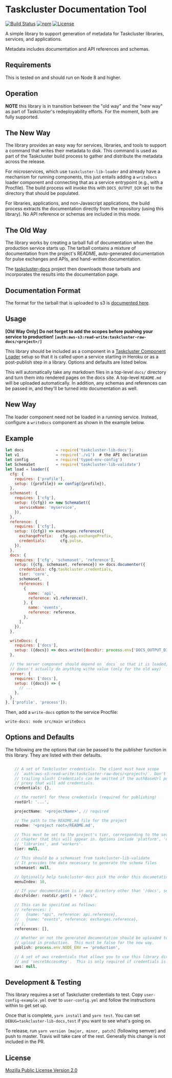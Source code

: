 # Taskcluster Documentation Tool

[![Build Status](https://travis-ci.org/taskcluster/taskcluster-lib-docs.svg?branch=master)](https://travis-ci.org/taskcluster/taskcluster-lib-docs)
[![npm](https://img.shields.io/npm/v/taskcluster-lib-docs.svg?maxAge=2592000)](https://www.npmjs.com/package/taskcluster-lib-docs)
[![License](https://img.shields.io/badge/license-MPL%202.0-orange.svg)](http://mozilla.org/MPL/2.0)

A simple library to support generation of metadata for Taskcluster libraries, services, and applications.

Metadata includes documentation and API references and schemas.

Requirements
------------

This is tested on and should run on Node 8 and higher.

Operation
---------

**NOTE** this library is in transition between the "old way" and the "new way" as part of Taskcluster's redeployability efforts.
For the moment, both are fully supported.

## The New Way

The library provides an easy way for services, libraries, and tools to support a command that writes their metadata to disk.
This command is used as part of the Taskcluster build process to gather and distribute the metadata across the release.

For microservices, which use `taskcluster-lib-loader` and already have a mechanism for running components, this just entails adding a `writeDocs` loader component and connecting that as a service entrypoint (e.g., with a Procfile).
The build process will invoke this with `DOCS_OUTPUT_DIR` set to the directory that should be populated.

For libraries, applications, and non-Javascript applications, the build process extracts the documentation directly from the repository (using this library).
No API reference or schemas are included in this mode.

## The Old Way

The library works by creating a tarball full of documentation when the
production service starts up.  The tarball contains a mixture of documentation
from the project's README, auto-generated documentation for pulse exchanges and
APIs, and hand-written documentation.

The [taskcluster-docs](https://github.com/taskcluster/taskcluster-docs) project
then downloads those tarballs and incorporates the results into the
documentation page.

Documentation Format
--------------------

The format for the tarball that is uploaded to s3 is [documented here](https://github.com/taskcluster/taskcluster-lib-docs/blob/master/docs/format.md).

Usage
-----

**[Old Way Only] Do not forget to add the scopes before pushing your service to production! `[auth:aws-s3:read-write:taskcluster-raw-docs/<project>/]`**

This library should be included as a component in a [Taskcluster Component Loader](https://github.com/taskcluster/taskcluster-lib-loader)
setup so that it is called upon a service starting in Heroku or as a post-publish step in a library. Options and defaults are listed
below.

This will automatically take any markdown files in a top-level `docs/` directory and turn them into rendered pages on the docs site.
A top-level `README.md` will be uploaded automatically.
In addition, any schemas and references can be passed in, and they'll be turned into documentation as well.

## New Way

The loader component need not be loaded in a running service.
Instead, configure a `writeDocs` component as shown in the example below.

Example
-------

```js
let docs              = require('taskcluster-lib-docs');
let v1                = require('./v1')  # the API declaration
let config            = require('typed-env-config')
let SchemaSet         = require('taskcluster-lib-validate')
let load = loader({
  cfg: {
    requires: ['profile'],
    setup: ({profile}) => config({profile}),
  },
  schemaset: {
    requires: ['cfg'],
    setup: ({cfg}) => new SchemaSet({
      serviceName: 'myservice',
    }),
  },
  reference: {
    requires: ['cfg'],
    setup: ({cfg}) => exchanges.reference({
      exchangePrefix:   cfg.app.exchangePrefix,
      credentials:      cfg.pulse,
    }),
  },
  docs: {
    requires: ['cfg', 'schemaset', 'reference'],
    setup: ({cfg, schemaset, reference}) => docs.documenter({
      credentials: cfg.taskcluster.credentials,
      tier: 'core',
      schemaset,
      references: [
        {
          name: 'api',
          reference: v1.reference(),
        }, {
          name: 'events',
          reference: reference,
        },
      ],
    }),
  },

  writeDocs: {
    requires: ['docs'],
    setup: ({docs}) => docs.write({docsDir: process.env['DOCS_OUTPUT_DIR']}),
  },

  // the server component should depend on `docs` so that it is loaded, but
  // doesn't actually do anything withe value (only for the old way)
  server: {
    requires: ['docs'],
    setup: ({docs}) => {
      // ...
    },
  },
}, ['profile', 'process']);
```

Then, add a `write-docs` option to the service Procfile:

```
write-docs: node src/main writeDocs
```

Options and Defaults
--------------------

The following are the options that can be passed to the publisher function in this library. They are listed with their defaults.

```js

    // A set of Taskcluster credentials. The client must have scope
    // `auth:aws-s3:read-write:taskcluster-raw-docs/<project>/`. Don't forget the
    // trailing slash! Credentials can be omitted if the authBaseUrl points to a
    // proxy that will add credentials.
    credentials: {},

    // the rootUrl for these credentials (required for publishing)
    rootUrl: '...',

    projectName: '<projectName>', // required

    // The path to the README.md file for the project
    readme: '<project root>/README.md',

    // This must be set to the project's tier, corresponding to the section of the docs reference
    // chapter that this will appear in. Options include 'platform', 'core', 'integrations', 'operations',
    // 'libraries', and 'workers'.
    tier: null,

    // This should be a schemaset from taskcluster-lib-validate
    // It provides the data necessary to generate the schema files
    schemaset: null,

    // Optionally help taskcluster-docs pick the order this documetation should appear in on the list.
    menuIndex: 10,

    // If your documentation is in any directory other than '/docs', set this manually.
    docsFolder: rootdir.get() + '/docs',

    // This can be specified as follows:
    // references: [
    //   {name: "api", reference: api.reference},
    //   {name: "events", reference: exchanges.reference},
    // ],
    references: [],

    // Whether or not the generated documentation should be uploaded to s3.  Generally services will only
    // upload in production.  This must be false for the new way.
    publish: process.env.NODE_ENV == 'production',

    // A set of aws credentials that allows you to use this library directly. Must contain both 'accessKeyId'
    // and 'secretAccessKey'.  This is only required if credentials is unavailable.
    aws: null,
```

Development & Testing
---------------------

This library requires a set of Taskcluster credentials to test. Copy `user-config-example.yml` over to `user-config.yml`
and follow the instructions within to get set up.

Once that is complete, `yarn install` and `yarn test`. You can set `DEBUG=taskcluster-lib-docs,test` if you want to see what's going on.

To release, run `yarn version [major, minor, patch]` (following semver) and push
to master.  Travis will take care of the rest.  Generally this change is not
included in the PR.

License
-------

[Mozilla Public License Version 2.0](https://github.com/taskcluster/taskcluster-lib-validate/blob/master/LICENSE)
